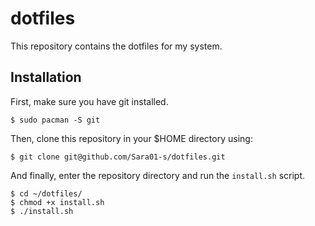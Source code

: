 # dotfiles

This repository contains the dotfiles for my system.

## Installation

First, make sure you have git installed.

```
$ sudo pacman -S git
```

Then, clone this repository in your $HOME directory using:

```
$ git clone git@github.com/Sara01-s/dotfiles.git
```

And finally, enter the repository directory and run the `install.sh` script.

```
$ cd ~/dotfiles/
$ chmod +x install.sh
$ ./install.sh
```
